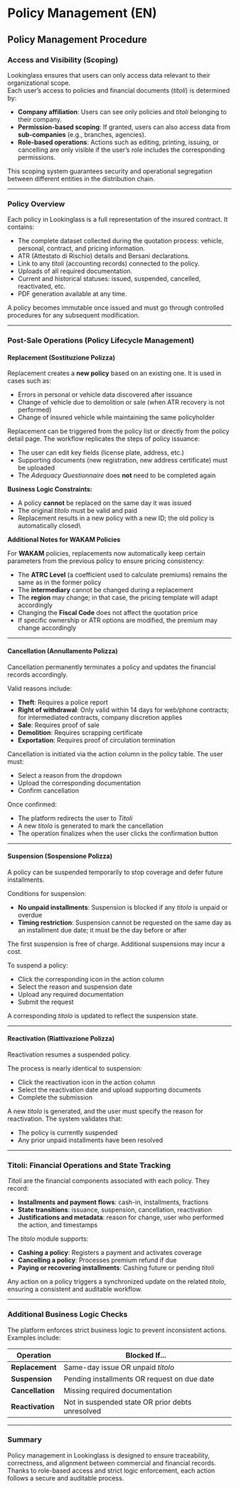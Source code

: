 # Policy Management (EN)

## Policy Management Procedure

### Access and Visibility (Scoping)

Lookinglass ensures that users can only access data relevant to their organizational scope.\
Each user’s access to policies and financial documents (_titoli_) is determined by:

* **Company affiliation**: Users can see only policies and _titoli_ belonging to their company.
* **Permission-based scoping**: If granted, users can also access data from **sub-companies** (e.g., branches, agencies).
* **Role-based operations**: Actions such as editing, printing, issuing, or cancelling are only visible if the user’s role includes the corresponding permissions.

This scoping system guarantees security and operational segregation between different entities in the distribution chain.

***

### Policy Overview

Each policy in Lookinglass is a full representation of the insured contract. It contains:

* The complete dataset collected during the quotation process: vehicle, personal, contract, and pricing information.
* ATR (Attestato di Rischio) details and Bersani declarations.
* Link to any _titoli_ (accounting records) connected to the policy.
* Uploads of all required documentation.
* Current and historical statuses: issued, suspended, cancelled, reactivated, etc.
* PDF generation available at any time.

A policy becomes immutable once issued and must go through controlled procedures for any subsequent modification.

***

### Post-Sale Operations (Policy Lifecycle Management)

#### Replacement (Sostituzione Polizza)

Replacement creates a **new policy** based on an existing one. It is used in cases such as:

* Errors in personal or vehicle data discovered after issuance
* Change of vehicle due to demolition or sale (when ATR recovery is not performed)
* Change of insured vehicle while maintaining the same policyholder

Replacement can be triggered from the policy list or directly from the policy detail page. The workflow replicates the steps of policy issuance:

* The user can edit key fields (license plate, address, etc.)
* Supporting documents (new registration, new address certificate) must be uploaded
* The _Adequacy Questionnaire_ does **not** need to be completed again

**Business Logic Constraints:**

* A policy **cannot** be replaced on the same day it was issued
* The original _titolo_ must be valid and paid
* Replacement results in a new policy with a new ID; the old policy is automatically closed\


**Additional Notes for WAKAM Policies**

For **WAKAM** policies, replacements now automatically keep certain parameters from the previous policy to ensure pricing consistency:

* The **ATRC Level** (a coefficient used to calculate premiums) remains the same as in the former policy
* The **intermediary** cannot be changed during a replacement
* The **region** may change; in that case, the pricing template will adapt accordingly
* Changing the **Fiscal Code** does not affect the quotation price
* If specific ownership or ATR options are modified, the premium may change accordingly

***

#### Cancellation (Annullamento Polizza)

Cancellation permanently terminates a policy and updates the financial records accordingly.

Valid reasons include:

* **Theft**: Requires a police report
* **Right of withdrawal**: Only valid within 14 days for web/phone contracts; for intermediated contracts, company discretion applies
* **Sale**: Requires proof of sale
* **Demolition**: Requires scrapping certificate
* **Exportation**: Requires proof of circulation termination

Cancellation is initiated via the action column in the policy table. The user must:

* Select a reason from the dropdown
* Upload the corresponding documentation
* Confirm cancellation

Once confirmed:

* The platform redirects the user to _Titoli_
* A new _titolo_ is generated to mark the cancellation
* The operation finalizes when the user clicks the confirmation button

***

#### Suspension (Sospensione Polizza)

A policy can be suspended temporarily to stop coverage and defer future installments.

Conditions for suspension:

* **No unpaid installments**: Suspension is blocked if any _titolo_ is unpaid or overdue
* **Timing restriction**: Suspension cannot be requested on the same day as an installment due date; it must be the day before or after

The first suspension is free of charge. Additional suspensions may incur a cost.

To suspend a policy:

* Click the corresponding icon in the action column
* Select the reason and suspension date
* Upload any required documentation
* Submit the request

A corresponding _titolo_ is updated to reflect the suspension state.

***

#### Reactivation (Riattivazione Polizza)

Reactivation resumes a suspended policy.

The process is nearly identical to suspension:

* Click the reactivation icon in the action column
* Select the reactivation date and upload supporting documents
* Complete the submission

A new _titolo_ is generated, and the user must specify the reason for reactivation. The system validates that:

* The policy is currently suspended
* Any prior unpaid installments have been resolved

***

### Titoli: Financial Operations and State Tracking

_Titoli_ are the financial components associated with each policy. They record:

* **Installments and payment flows**: cash-in, installments, fractions
* **State transitions**: issuance, suspension, cancellation, reactivation
* **Justifications and metadata**: reason for change, user who performed the action, and timestamps

The _titolo_ module supports:

* **Cashing a policy**: Registers a payment and activates coverage
* **Cancelling a policy**: Processes premium refund if due
* **Paying or recovering installments**: Cashing future or pending _titoli_

Any action on a policy triggers a synchronized update on the related _titolo_, ensuring a consistent and auditable workflow.

***

### Additional Business Logic Checks

The platform enforces strict business logic to prevent inconsistent actions. Examples include:

| Operation        | Blocked If...                                    |
| ---------------- | ------------------------------------------------ |
| **Replacement**  | Same-day issue OR unpaid _titolo_                |
| **Suspension**   | Pending installments OR request on due date      |
| **Cancellation** | Missing required documentation                   |
| **Reactivation** | Not in suspended state OR prior debts unresolved |

***

### Summary

Policy management in Lookinglass is designed to ensure traceability, correctness, and alignment between commercial and financial records. Thanks to role-based access and strict logic enforcement, each action follows a secure and auditable process.
